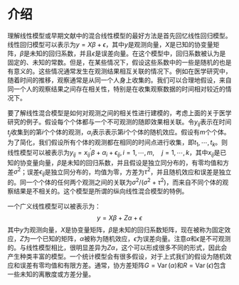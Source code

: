 # 介绍

理解线性模型或早期文献中的混合线性模型的最好方法是首先回忆线性回归模型。线性回归模型可以表示为$y = X\beta+\epsilon$，其中$y$是观测向量，$X$是已知的协变量矩阵，$\beta$是未知的回归系数，并且$\epsilon$是误差向量。在这个模型中，回归系数被认为是固定的、未知的常数。但是，在某些情况下，假设这些系数中的一些是随机的也是有意义的。这些情况通常发生在观测结果相互关联的情况下。例如在医学研究中，随着时间的推移，观察通常是从同一个人身上收集的。我们可以合理地假设，来自同一个人的观察结果之间存在相关性，特别是在收集观察数据的时间相对较近的情况下。

要了解线性混合模型是如何对观测之间的相关性进行建模的，考虑上面的关于医学研究的例子。假设每个个体都与一个不可观测的随即效果相关联。令$y_{ij}$表示在时间$t_j$收集到的第$i$个个体的观测，$\alpha_i$表示表示第$i$个个体的随机效应。假设有$m$个个体。为了简化，我们假设所有个体的观测都在相同的时间点进行收集，即$t_1,\cdots,t_k$。则线性模型可以被表示为$y_{ij} = x^{\prime}_{ij}\beta + \alpha_i + \epsilon_{ij}, i = 1,\cdots,m,\quad j = 1,\cdots,k$，其中$x_{ij}$是已知的协变量向量，$\beta$是未知的回归系数，并且假设是独立同分布的，有零均值和方差$\sigma^2$；误差$\epsilon_{ij}$是独立同分布的，均值为零，方差为$\tau^2$，并且随机效应和误差是独立的。同一个个体的任何两个观测之间的关联为$\sigma^2/(\sigma^2+\tau^2)$，而来自不同个体的观察结果是不相关的。这个模型是所谓的纵向线性混合模型的特例。

一个广义线性模型可以被表示为：
$$
y = X\beta + Z\alpha + \epsilon
$$
其中$y$为观测向量，$X$是协变量矩阵，$\beta$是未知的回归系数矩阵，现在被称为固定效应，$Z$为一个已知的矩阵，$\alpha$被称为随机效应，$\epsilon$为误差向量。注意$\alpha$和$\epsilon$是不可观测的。与线性模型相比，很明显差异为$Z\alpha$，这个可以形成很多不同的形式，因此会产生种类丰富的模型。一个统计模型会有很多假设，对于上式我们的假设为随机效应和误差有零均值和有限方差。通常，协方差矩阵$G = \operatorname{Var}(\alpha)$和$R = \operatorname{Var}(\epsilon)$包含一些未知的离散度或方差分量。

